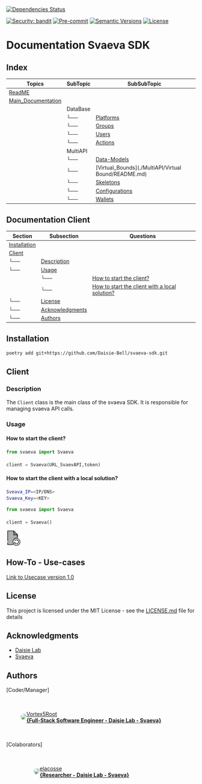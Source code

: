 [![Dependencies Status](https://img.shields.io/badge/dependencies-up%20to%20date-brightgreen.svg)](https://github.com/Daisie-Bell/svaeva-sdk/svaeva-sdk/pulls?utf8=%E2%9C%93&q=is%3Apr%20author%3Aapp%2Fdependabot)

[![Security: bandit](https://img.shields.io/badge/security-bandit-green.svg)](https://github.com/PyCQA/bandit)
[![Pre-commit](https://img.shields.io/badge/pre--commit-enabled-brightgreen?logo=pre-commit&logoColor=white)](https://github.com/Daisie-Bell/svaeva-sdk/svaeva-sdk/blob/master/.pre-commit-config.yaml)
[![Semantic Versions](https://img.shields.io/badge/%20%20%F0%9F%93%A6%F0%9F%9A%80-semantic--versions-e10079.svg)](https://github.com/Daisie-Bell/svaeva-sdk/svaeva-sdk/releases)
[![License](https://img.shields.io/github/license/svaeva-sdk/svaeva-sdk)](https://github.com/Daisie-Bell/svaeva-sdk/svaeva-sdk/LICENSE)

# Documentation Svaeva SDK

## Index

| Topics | SubTopic | SubSubTopic |
| ----- | ----- | ----- |
| [ReadME](../README.md) |  |  |
| [Main_Documentation](#Documentation) |  |  |
|   | DataBase |  |
|   |  └──     | [Platforms](./DataBase/Platforms/README.md) |
|   |  └──     | [Groups](./DataBase/Groups/README.md) |
|   |  └──     | [Users](./DataBase/Users/README.md) |
|   |  └──     | [Actions](./DataBase/Actions/README.md) |
|   | MultiAPI |  |
|   |  └──     | [Data-Models](./MultiAPI/DataModels/README.md) |
|   |  └──     | [Virtual_Bounds](./MultiAPI/Virtual Bound/README.md) |
|   |  └──     | [Skeletons](./MultiAPI/Skeletons/README.md) |
|   |  └──     | [Configurations](./MultiAPI/Configurations/README.md) |
|   |  └──     | [Wallets](./MultiAPI/Wallets/README.md) |


## Documentation Client

| Section | Subsection | Questions |
| ------- | ---------- | ------- |
| [Installation](#Installation) |  |  |
| [Client](#Client) |  |  |
|    └──  | [Description](#Description) |  |
|    └──  | [Usage](#Usage) |  |
|         | └── | [How to start the client?](#How-to-start-the-client) |
|         | └── | [How to start the client with a local solution?](#How-to-start-the-client-with-a-local-solution) |
|    └──  | [License](#License) |  |
|    └──  | [Acknowledgments](#Acknowledgments) |  |
|    └──  | [Authors](#Authors) |  |

## Installation

```bash
poetry add git+https://github.com/Daisie-Bell/svaeva-sdk.git
```

## Client

### Description

The `Client` class is the main class of the svaeva SDK. It is responsible for managing svaeva API calls.

### Usage

#### How to start the client?

```python
from svaeva import Svaeva

client = Svaeva(URL_SvaevAPI,token)
```

#### How to start the client with a local solution?

```bash
Sveava_IP=<IP/DNS>
Svaeva_Key=<KEY>
```

```python
from svaeva import Svaeva

client = Svaeva()
```

<a href="#index" class="button">
    <img src="../icons/file-reload-svgrepo-com.svg" alt="Return" width="40" height="40" class="icon">
</a>

## How-To - Use-cases

[Link to Usecase version 1.0]()

## License

This project is licensed under the MIT License - see the [LICENSE.md](LICENSE.md) file for details

## Acknowledgments

-   [Daisie Lab](https://daisie.com/)
-   [Svaeva](https://svaeva.com/)

## Authors 

[Coder/Manager]

<a href="https://github.com/Vortex5Root">
    <div style="display: flex; justify-content: center; align-items: center; height: 100px; width: 450px;">
        <img src=https://avatars.githubusercontent.com/u/102427260?v=4 width=50 style="border-radius: 50%;"></img>
        <a href="https://github.com/Vortex5Root">Vortex5Root <br><b>        {Full-Stack Software Engineer - Daisie Lab - Svaeva}</b></a>
    </div>
</a>


[Colaborators]

<a href="https://github.com/elacosse">
    <div style="display: flex; justify-content: center; align-items: center; height: 100px; width: 400px;">
        <img src=https://avatars.githubusercontent.com/u/20797023?v=4 width=50 style="border-radius: 50%;">
        <a href="https://github.com/elacosse">elacosse <br><b>{Researcher - Daisie Lab - Svaeva}</b> </a>
    </div>
</a>

